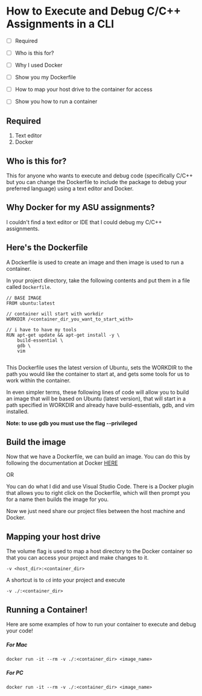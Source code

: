 # How to Execute and Debug C/C++ Assignments in a CLI



- [ ] Required
- [ ] Who is this for?
- [ ] Why I used Docker
- [ ] Show you my Dockerfile
- [ ] How to map your host drive to the container for access
- [ ] Show you how to run a container


## Required
1. Text editor
2. Docker


## Who is this for?
This for anyone who wants to execute and debug code (specifically C/C++ but you can change the Dockerfile to include the package to debug your preferred language) using a text editor and Docker.



## Why Docker for my ASU assignments?
I couldn't find a text editor or IDE that I could debug my C/C++ assignments.



## Here's the Dockerfile

A Dockerfile is used to create an image and then image is used to run a container.

In your project directory, take the following contents and put them in a file called ```Dockerfile```.


```
// BASE IMAGE
FROM ubuntu:latest

// container will start with workdir
WORKDIR /<container_dir_you_want_to_start_with>

// i have to have my tools
RUN apt-get update && apt-get install -y \
    build-essential \
    gdb \
    vim
    
```

This Dockerfile uses the latest version of Ubuntu, sets the WORKDIR to the path you would like the container to start at, and gets some tools for us to work within the container.

In even simpler terms, these following lines of code will allow you to build an image that will be based on Ubuntu (latest version), that will start in a path specified in WORKDIR and already have build-essentials, gdb, and vim installed.


**Note: to use gdb you must use the flag --privileged**


## Build the image
Now that we have a Dockerfile, we can build an image. You can do this by following the documentation at Docker [ HERE ](https://docs.docker.com/develop/develop-images/baseimages/)

OR

You can do what I did and use Visual Studio Code. There is a Docker plugin that allows you to right click on the Dockerfile, which will then prompt you for a name then builds the image for you. 

Now we just need share our project files between the host machine and Docker.

## Mapping your host drive

The volume flag is used to map a host directory to the Docker container so that you can access your project and make changes to it.

```
-v <host_dir>:<container_dir>
```

A shortcut is to ```cd``` into your project and execute
```
-v ./:<container_dir>
```


## Running a Container!


Here are some examples of how to run your container to execute and debug your code!
##### For Mac
```
docker run -it --rm -v ./:<container_dir> <image_name>
```

##### For PC
```
docker run -it --rm -v ./:<container_dir> <image_name>
```



